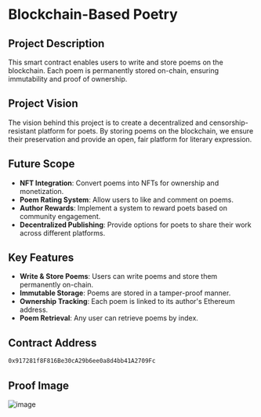 # Blockchain-Based Poetry

## Project Description
This smart contract enables users to write and store poems on the blockchain. Each poem is permanently stored on-chain, ensuring immutability and proof of ownership.

## Project Vision
The vision behind this project is to create a decentralized and censorship-resistant platform for poets. By storing poems on the blockchain, we ensure their preservation and provide an open, fair platform for literary expression.

## Future Scope
- **NFT Integration**: Convert poems into NFTs for ownership and monetization.
- **Poem Rating System**: Allow users to like and comment on poems.
- **Author Rewards**: Implement a system to reward poets based on community engagement.
- **Decentralized Publishing**: Provide options for poets to share their work across different platforms.

## Key Features
- **Write & Store Poems**: Users can write poems and store them permanently on-chain.
- **Immutable Storage**: Poems are stored in a tamper-proof manner.
- **Ownership Tracking**: Each poem is linked to its author's Ethereum address.
- **Poem Retrieval**: Any user can retrieve poems by index.
## Contract Address
```sh
0x917281f8F816Be30cA29b6ee0a8d4bb41A2709Fc
```
## Proof Image 
![image](https://github.com/user-attachments/assets/644735bf-8beb-4db3-a0d9-caa782411cf7)
